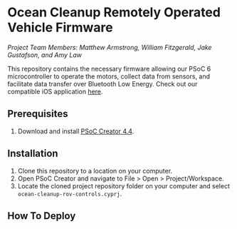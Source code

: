 # Ocean Cleanup Remotely Operated Vehicle Firmware
*Project Team Members: Matthew Armstrong, William Fitzgerald, Jake Gustafson, and Amy Law*

This repository contains the necessary firmware allowing our PSoC 6 microcontroller to operate the motors, collect data from sensors, and facilitate data transfer over Bluetooth Low Energy. Check out our compatible iOS application [here]().

## Prerequisites
1. Download and install [PSoC Creator 4.4](https://www.infineon.com/cms/en/design-support/tools/sdk/psoc-software/psoc-creator/).

## 

## Installation
1. Clone this repository to a location on your computer.
2. Open PSoC Creator and navigate to File > Open > Project/Workspace.
3. Locate the cloned project repository folder on your computer and select ```ocean-cleanup-rov-controls.cyprj```.

## How To Deploy
